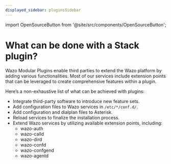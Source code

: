 ```yaml
---
displayed_sidebar: pluginsSidebar
---
```


import OpenSourceButton from '@site/src/components/OpenSourceButton';

# What can be done with a Stack plugin?

Wazo Modular Plugins enable third parties to extend the Wazo platform by adding various functionalities. Most of our services include extension points that can be leveraged to create comprehensive features within a plugin.

Here’s a non-exhaustive list of what can be achieved with plugins:

- Integrate third-party software to introduce new feature sets.
- Add configuration files to Wazo services in `/etc/*/conf.d/`.
- Add configuration and dialplan files to Asterisk.
- Reload services to finalize the installation process.
- Extend Wazo services by utilizing available extension points, including:
    - wazo-auth
    - wazo-calld
    - wazo-dird
    - wazo-confd
    - wazo-confgend
    - wazo-agentd

<OpenSourceButton href="https://wazo-platform.org/uc-doc/contributors/plugins" text="Read Documentation" />

